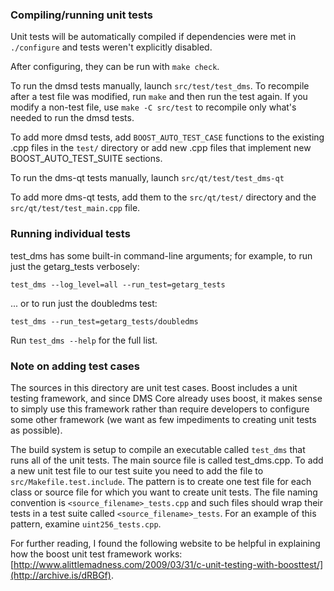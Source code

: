 ### Compiling/running unit tests

Unit tests will be automatically compiled if dependencies were met in `./configure`
and tests weren't explicitly disabled.

After configuring, they can be run with `make check`.

To run the dmsd tests manually, launch `src/test/test_dms`. To recompile
after a test file was modified, run `make` and then run the test again. If you
modify a non-test file, use `make -C src/test` to recompile only what's needed
to run the dmsd tests.

To add more dmsd tests, add `BOOST_AUTO_TEST_CASE` functions to the existing
.cpp files in the `test/` directory or add new .cpp files that
implement new BOOST_AUTO_TEST_SUITE sections.

To run the dms-qt tests manually, launch `src/qt/test/test_dms-qt`

To add more dms-qt tests, add them to the `src/qt/test/` directory and
the `src/qt/test/test_main.cpp` file.

### Running individual tests

test_dms has some built-in command-line arguments; for
example, to run just the getarg_tests verbosely:

    test_dms --log_level=all --run_test=getarg_tests

... or to run just the doubledms test:

    test_dms --run_test=getarg_tests/doubledms

Run `test_dms --help` for the full list.

### Note on adding test cases

The sources in this directory are unit test cases.  Boost includes a
unit testing framework, and since DMS Core already uses boost, it makes
sense to simply use this framework rather than require developers to
configure some other framework (we want as few impediments to creating
unit tests as possible).

The build system is setup to compile an executable called `test_dms`
that runs all of the unit tests.  The main source file is called
test_dms.cpp. To add a new unit test file to our test suite you need
to add the file to `src/Makefile.test.include`. The pattern is to create 
one test file for each class or source file for which you want to create 
unit tests.  The file naming convention is `<source_filename>_tests.cpp` 
and such files should wrap their tests in a test suite 
called `<source_filename>_tests`. For an example of this pattern, 
examine `uint256_tests.cpp`.

For further reading, I found the following website to be helpful in
explaining how the boost unit test framework works:
[http://www.alittlemadness.com/2009/03/31/c-unit-testing-with-boosttest/](http://archive.is/dRBGf).
